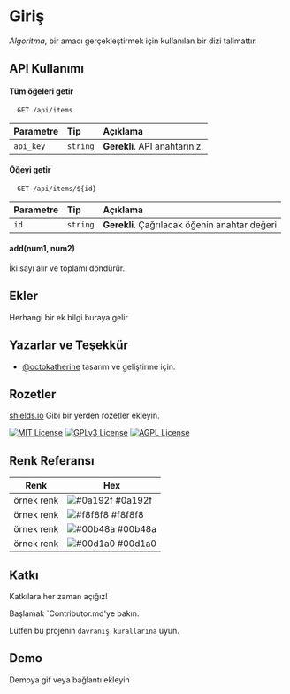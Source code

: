 
# Giriş

*Algoritma*, bir amacı gerçekleştirmek için kullanılan bir dizi talimattır.


## API Kullanımı

#### Tüm öğeleri getir

```http
  GET /api/items
```

| Parametre | Tip     | Açıklama                |
| :-------- | :------- | :------------------------- |
| `api_key` | `string` | **Gerekli**. API anahtarınız. |

#### Öğeyi getir

```http
  GET /api/items/${id}
```

| Parametre | Tip     | Açıklama                       |
| :-------- | :------- | :-------------------------------- |
| `id`      | `string` | **Gerekli**. Çağrılacak öğenin anahtar değeri |

#### add(num1, num2)

İki sayı alır ve toplamı döndürür.

  
## Ekler

Herhangi bir ek bilgi buraya gelir

  
## Yazarlar ve Teşekkür

- [@octokatherine](https://www.github.com/octokatherine) tasarım ve geliştirme için.

  
## Rozetler

[shields.io](https://shields.io/) Gibi bir yerden rozetler ekleyin.

[![MIT License](https://img.shields.io/badge/License-MIT-green.svg)](https://choosealicense.com/licenses/mit/)
[![GPLv3 License](https://img.shields.io/badge/License-GPL%20v3-yellow.svg)](https://opensource.org/licenses/)
[![AGPL License](https://img.shields.io/badge/license-AGPL-blue.svg)](http://www.gnu.org/licenses/agpl-3.0)

  ## Renk Referansı

| Renk             | Hex                                                                |
| ----------------- | ------------------------------------------------------------------ |
| örnek renk | ![#0a192f](https://via.placeholder.com/10/0a192f?text=+) #0a192f |
| örnek renk | ![#f8f8f8](https://via.placeholder.com/10/f8f8f8?text=+) #f8f8f8 |
| örnek renk | ![#00b48a](https://via.placeholder.com/10/00b48a?text=+) #00b48a |
| örnek renk | ![#00d1a0](https://via.placeholder.com/10/00b48a?text=+) #00d1a0 | 
## Katkı

Katkılara her zaman açığız!

Başlamak `Contributor.md'ye bakın.

Lütfen bu projenin `davranış kurallarına` uyun.

  
## Demo

Demoya gif veya bağlantı ekleyin

  